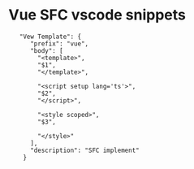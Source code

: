 # Vue SFC vscode snippets

       "Vew Template": {
          "prefix": "vue",
          "body": [
            "<template>",
            "$1",
            "</template>",

            "<script setup lang='ts'>",
            "$2",
            "</script>",

            "<style scoped>",
            "$3",

            "</style>"
          ],
          "description": "SFC implement"
        }
